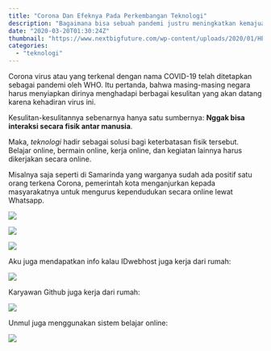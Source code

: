 ```yaml
---
title: "Corona Dan Efeknya Pada Perkembangan Teknologi"
description: "Bagaimana bisa sebuah pandemi justru meningkatkan kemajuan teknologi?"
date: "2020-03-20T01:30:24Z"
thumbnail: "https://www.nextbigfuture.com/wp-content/uploads/2020/01/HERO_coronavirus-730x430.jpg"
categories:
  - "teknologi"
---
```


Corona virus atau yang terkenal dengan nama COVID-19 telah ditetapkan sebagai pandemi oleh WHO. Itu pertanda, bahwa masing-masing negara harus menyiapkan dirinya menghadapi berbagai kesulitan yang akan datang karena kehadiran virus ini.

Kesulitan-kesulitannya sebenarnya hanya satu sumbernya: **Nggak bisa interaksi secara fisik antar manusia**.

Maka, _teknologi_ hadir sebagai solusi bagi keterbatasan fisik tersebut. Belajar online, bermain online, kerja online, dan kegiatan lainnya harus dikerjakan secara online.

Misalnya saja seperti di Samarinda yang warganya sudah ada positif satu orang terkena Corona, pemerintah kota menganjurkan kepada masyarakatnya untuk mengurus kependudukan secara online lewat Whatsapp.

![](https://i.ibb.co/6ybL99Q/IMG-20200320-093933.jpg)

![](https://i.ibb.co/JRXqcrX/IMG-20200320-WA0013.jpg)

![](https://i.ibb.co/8g6nXKX/IMG-20200320-WA0014.jpg)

Aku juga mendapatkan info kalau IDwebhost juga kerja dari rumah:

![](https://i.ibb.co/hyygQSJ/Screenshot-2020-03-20-09-47-57-23.png)

Karyawan Github juga kerja dari rumah:

![](https://i.ibb.co/wLhkggL/Screenshot-2020-03-20-09-49-50-23-a87fd7db6caa850b517aa6fa9d2fcd0e.png)

Unmul juga menggunakan sistem belajar online:

![](https://i.ibb.co/hYH2nrL/Screenshot-2020-03-20-09-52-52-85.png)